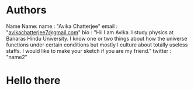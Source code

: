 # Authors

Name Name:
  name        : "Avika Chatterjee"
  email       : "avikachatterjee7@gmail.com"
  bio         : "Hii I am Avika. I study physics at Banaras Hindu University. I know one or two things about how the universe functions under certain conditions but mostly I culture about totally useless staffs. I would like to make your sketch if you are my friend."
  twitter     : "name2"
  

# Hello there
